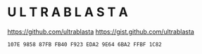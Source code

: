 # U L T R A B L A S T A

https://github.com/ultrablasta
https://gist.github.com/ultrablasta

`107E 9858 87FB FB40 F923 EDA2 9E64 6BA2 FFBF 1C82`
